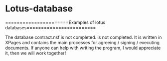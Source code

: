 # Lotus-database
======================Examples of lotus databases========================

The database contract.nsf is not completed. is not completed. It is written in XPages and contains the main processes for agreeing / signing / executing documents. 
If anyone can help with writing the program, I would appreciate it, then we will work together!
